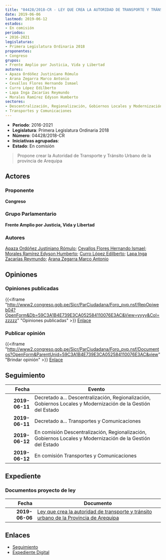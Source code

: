 ```yaml
---
title: "04428/2018-CR - LEY QUE CREA LA AUTORIDAD DE TRANSPORTE Y TRÁNSITO URBANO DE LA PROVINCIA DE AREQUIPA"
date: 2019-06-06
lastmod: 2019-06-12
estados:
- En comisión
periodos:
- 2016-2021
legislaturas:
- Primera Legislatura Ordinaria 2018
proponentes:
- Congreso
grupos:
- Frente Amplio por Justicia, Vida y Libertad
autores:
- Apaza Ordóñez Justiniano Rómulo
- Arana Zegarra Marco Antonio
- Cevallos Flores Hernando Ismael
- Curro López Edilberto
- Lapa Inga Zacarías Reymundo
- Morales Ramírez Edyson Humberto
sectores:
- Descentralización, Regionalización, Gobiernos Locales y Modernización de la Gestión del Estado
- Transportes y Comunicaciones
---
```

- **Periodo**: 2016-2021
- **Legislatura**: Primera Legislatura Ordinaria 2018
- **Número**: 04428/2018-CR
- **Iniciativas agrupadas**: 
- **Estado**: En comisión

> Propone crear la Autoridad de Transporte y Tránsito Urbano de la provincia de Arequipa


## Actores

### Proponente

**Congreso**

### Grupo Parlamentario

**Frente Amplio por Justicia, Vida y Libertad**

### Autores

[Apaza Ordóñez Justiniano Rómulo](mailto:mailto:japaza@congreso.gob.pe); [Cevallos Flores Hernando Ismael](mailto:mailto:hcevallos@congreso.gob.pe); [Morales Ramírez Edyson Humberto](mailto:mailto:emorales@congreso.gob.pe); [Curro López Edilberto](mailto:mailto:ecurro@congreso.gob.pe); [Lapa Inga Zacarías Reymundo](mailto:mailto:zlapa@congreso.gob.pe); [Arana Zegarra Marco Antonio](mailto:mailto:marana@congreso.gob.pe)

## Opiniones

### Opiniones publicadas

{{<iframe "http://www2.congreso.gob.pe/Sicr/ParCiudadana/Foro_pvp.nsf/RepOpiweb04?OpenForm&Db=59C3A1B4E739E3CA052584110076E3AC&View=yyyy&Col=zzzzz" "Opiniones publicadas" >}}
[Enlace](http://www2.congreso.gob.pe/Sicr/ParCiudadana/Foro_pvp.nsf/RepOpiweb04?OpenForm&Db=59C3A1B4E739E3CA052584110076E3AC&View=yyyy&Col=zzzzz)

### Publicar opinión

{{<iframe "http://www2.congreso.gob.pe/Sicr/ParCiudadana/Foro_pvp.nsf/Documentos?OpenForm&ParentUnid=59C3A1B4E739E3CA052584110076E3AC&view" "Brindar opinión" >}}
[Enlace](http://www2.congreso.gob.pe/Sicr/ParCiudadana/Foro_pvp.nsf/Documentos?OpenForm&ParentUnid=59C3A1B4E739E3CA052584110076E3AC&view)


## Seguimiento

| Fecha | Evento |
|------:|--------|
| **2019-06-11** | Decretado a... Descentralización, Regionalización, Gobiernos Locales y Modernización de la Gestión del Estado |
| **2019-06-11** | Decretado a... Transportes y Comunicaciones |
| **2019-06-12** | En comisión Descentralización, Regionalización, Gobiernos Locales y Modernización de la Gestión del Estado |
| **2019-06-12** | En comisión Transportes y Comunicaciones |

## Expediente

### Documentos proyecto de ley

| Fecha | Documento |
|------:|-----------|
| **2019-06-06** | [Ley que crea la autoridad de transporte y tránsito urbano de la Provincia de Arequipa](http://www.leyes.congreso.gob.pe/Documentos/2016_2021/Proyectos_de_Ley_y_de_Resoluciones_Legislativas/PL0442820190606.pdf) |

## Enlaces

- [Seguimiento](http://www2.congreso.gob.pe/Sicr/TraDocEstProc/CLProLey2016.nsf/f7fff46988ca05b1052578e100829cc7/abb98d8f65e7a1e405258411007de0e6?OpenDocument)
- [Expediente Digital](http://www2.congreso.gob.pe/Sicr/TraDocEstProc/Expvirt_2011.nsf/visbusqptramdoc1621/04428?opendocument)

